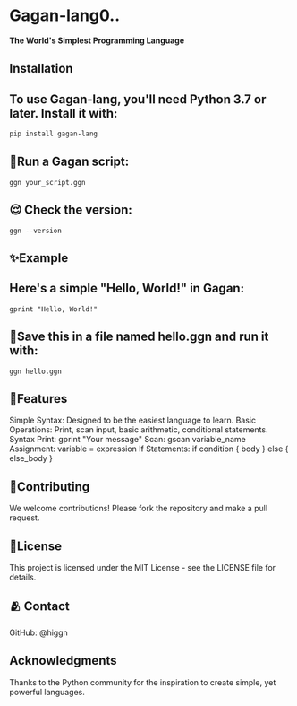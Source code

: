 
# Gagan-lang0..

**The World's Simplest Programming Language**

## Installation

## To use Gagan-lang, you'll need Python 3.7 or later. Install it with:

```bash
pip install gagan-lang
```
## 🥏Run a Gagan script:
```
ggn your_script.ggn
```
## 😌 Check the version:
```
ggn --version
```
## ✨Example
## Here's a simple "Hello, World!" in Gagan:
```
gprint "Hello, World!"
```
## 💽Save this in a file named hello.ggn and run it with:
```
ggn hello.ggn
```
## 💛Features

Simple Syntax: Designed to be the easiest language to learn.
Basic Operations: Print, scan input, basic arithmetic, conditional statements.
Syntax
Print: gprint "Your message"
Scan: gscan variable_name
Assignment: variable = expression
If Statements: if condition { body } else { else_body }


## 🤝Contributing
We welcome contributions! Please fork the repository and make a pull request.

## 🪪License
This project is licensed under the MIT License - see the LICENSE file for details.

## 🫂 Contact

GitHub: @higgn

## Acknowledgments
Thanks to the Python community for the inspiration to create simple, yet powerful languages.

